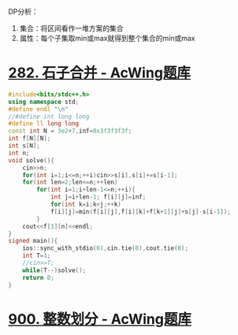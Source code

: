 DP分析：
1. 集合：将区间看作一堆方案的集合
2. 属性：每个子集取min或max就得到整个集合的min或max 
# [282. 石子合并 - AcWing题库](https://www.acwing.com/problem/content/284/)
```cpp
#include<bits/stdc++.h>
using namespace std;
#define endl "\n"
//#define int long long
#define ll long long
const int N = 3e2+7,inf=0x3f3f3f3f;
int f[N][N];
int s[N];
int n;
void solve(){
    cin>>n;
    for(int i=1;i<=n;++i)cin>>s[i],s[i]+=s[i-1];
    for(int len=2;len<=n;++len)
        for(int i=1;i+len-1<=n;++i){
            int j=i+len-1; f[i][j]=inf;
            for(int k=i;k<j;++k)
            f[i][j]=min(f[i][j],f[i][k]+f[k+1][j]+s[j]-s[i-1]);
        }
    cout<<f[1][n]<<endl;
}
signed main(){
    ios::sync_with_stdio(0),cin.tie(0),cout.tie(0);
    int T=1;
    //cin>>T;
    while(T--)solve();
    return 0;
}

```
# [900. 整数划分 - AcWing题库](https://www.acwing.com/problem/content/902/)
```cpp

```